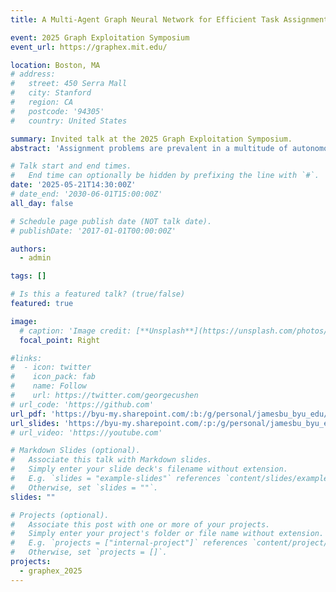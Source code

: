 ```yaml
---
title: A Multi-Agent Graph Neural Network for Efficient Task Assignments

event: 2025 Graph Exploitation Symposium
event_url: https://graphex.mit.edu/

location: Boston, MA
# address:
#   street: 450 Serra Mall
#   city: Stanford
#   region: CA
#   postcode: '94305'
#   country: United States

summary: Invited talk at the 2025 Graph Exploitation Symposium.
abstract: 'Assignment problems are prevalent in a multitude of autonomous agent and artificial intelligence (AI) contexts, where the learning task involves mapping elements from a domain set to a range set. While current state-of-the-art machine learning solutions employ graph neural networks (GNNs) on bipartite agent-task graphs, these approaches frequently fall short when addressing more complex constraints and objectives. To broaden the utility of GNNs for a wider variety of assignment problems, we introduce MAGNET -- a novel Multi-Agent Graph Neural network designed for Efficient Task assignment. MAGNET is composed of three integral components that together deliver enhanced performance: (1) a pre-processor that expands the bipartite graph such that it is amenable to multi-task assignment, (2) an edge-centric GNN, enabled through a line graph transformation, which generates candidate assignments, and (3) a post-processor that filters these candidate assignments to ensure they meet the feasibility criteria. Recognizing that the line graph transformation can affect execution time, we enhance MAGNET''s efficiency by incorporating an inference-time pruning strategy. This strategy leverages both GNN scoring and sparsification techniques to streamline the assignment process. Experimental evaluations demonstrate that MAGNET delivers substantial performance improvements over previous GNN-based and heuristic methods, and notably reduces execution time by several orders of magnitude compared to state-of-the-art commercial solvers.'

# Talk start and end times.
#   End time can optionally be hidden by prefixing the line with `#`.
date: '2025-05-21T14:30:00Z'
# date_end: '2030-06-01T15:00:00Z'
all_day: false

# Schedule page publish date (NOT talk date).
# publishDate: '2017-01-01T00:00:00Z'

authors:
  - admin

tags: []

# Is this a featured talk? (true/false)
featured: true

image:
  # caption: 'Image credit: [**Unsplash**](https://unsplash.com/photos/bzdhc5b3Bxs)'
  focal_point: Right

#links:
#  - icon: twitter
#    icon_pack: fab
#    name: Follow
#    url: https://twitter.com/georgecushen
# url_code: 'https://github.com'
url_pdf: 'https://byu-my.sharepoint.com/:b:/g/personal/jamesbu_byu_edu/EcejqTdxmklHtBdwiaSADgUBUaRjRryyM7UhLmnqjDgSYg?e=fdT2GV'
url_slides: 'https://byu-my.sharepoint.com/:p:/g/personal/jamesbu_byu_edu/EQpCRTMhBD1FjGNL9FzP9CcBeYPNq4qqt7m6j_0w_Es2lg?e=IOhqBT'
# url_video: 'https://youtube.com'

# Markdown Slides (optional).
#   Associate this talk with Markdown slides.
#   Simply enter your slide deck's filename without extension.
#   E.g. `slides = "example-slides"` references `content/slides/example-slides.md`.
#   Otherwise, set `slides = ""`.
slides: ""

# Projects (optional).
#   Associate this post with one or more of your projects.
#   Simply enter your project's folder or file name without extension.
#   E.g. `projects = ["internal-project"]` references `content/project/deep-learning/index.md`.
#   Otherwise, set `projects = []`.
projects:
  - graphex_2025
---
```


<!-- {{% callout note %}}
Click on the **Slides** button above to view the built-in slides feature.
{{% /callout %}}

Slides can be added in a few ways:

- **Create** slides using Hugo Blox Builder's [_Slides_](https://docs.hugoblox.com/reference/content-types/) feature and link using `slides` parameter in the front matter of the talk file
- **Upload** an existing slide deck to `static/` and link using `url_slides` parameter in the front matter of the talk file
- **Embed** your slides (e.g. Google Slides) or presentation video on this page using [shortcodes](https://docs.hugoblox.com/reference/markdown/).

Further event details, including [page elements](https://docs.hugoblox.com/reference/markdown/) such as image galleries, can be added to the body of this page. -->
